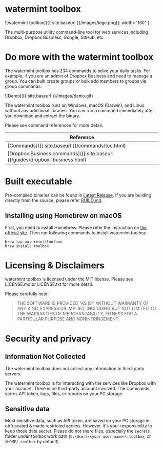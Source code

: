 # watermint toolbox

![watermint toolbox]({{ site.baseurl }}/images/logo.png){: width="160" }

The multi-purpose utility command-line tool for web services including Dropbox, Dropbox Business, Google, GitHub, etc.

# Do more with the watermint toolbox

The watermint toolbox has 234 commands to solve your daily tasks. For example, if you are an admin of Dropbox Business
and need to manage a group. You can bulk create groups or bulk add members to groups via group commands.

![Demo]({{ site.baseurl }}/images/demo.gif)

The watermint toolbox runs on Windows, macOS (Darwin), and Linux without any additional libraries. You can run a command immediately after you download and extract the binary.

Please see command references for more detail.

| Reference                                                                    |
|------------------------------------------------------------------------------|
| [Commands]({{ site.baseurl }}/commands/toc.html)                             |
| [Dropbox Business commands]({{ site.baseurl }}/guides/dropbox-business.html) |

# Built executable

Pre-compiled binaries can be found in [Latest Release](https://github.com/watermint/toolbox/releases/latest). If you are building directly from the source, please refer [BUILD.md](BUILD.md).

## Installing using Homebrew on macOS

First, you need to install Homebrew. Please refer the instruction on [the official site](https://brew.sh/). Then run following commands to install watermint toolbox.
```
brew tap watermint/toolbox
brew install toolbox
```

# Licensing & Disclaimers

watermint toolbox is licensed under the MIT license.
Please see LICENSE.md or LICENSE.txt for more detail.

Please carefully note:
> THE SOFTWARE IS PROVIDED "AS IS", WITHOUT WARRANTY OF ANY KIND, EXPRESS OR
> IMPLIED, INCLUDING BUT NOT LIMITED TO THE WARRANTIES OF MERCHANTABILITY,
> FITNESS FOR A PARTICULAR PURPOSE AND NONINFRINGEMENT.

# Security and privacy

## Information Not Collected 

The watermint toolbox does not collect any information to third-party servers.

The watermint toolbox is for interacting with the services like Dropbox with your account. There is no third-party account involved. The Commands stores API token, logs, files, or reports on your PC storage.

## Sensitive data

Most sensitive data, such as API token, are saved on your PC storage in obfuscated & made restricted access. However, it's your responsibility to keep those data secret. 
Please do not share files, especially the `secrets` folder under toolbox work path (`C:\Users\<your user name>\.toolbox`, or `$HOME/.toolbox` by default).

